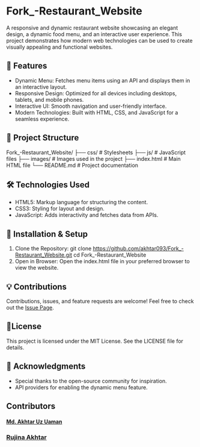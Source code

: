# Fork_-Restaurant_Website
A responsive and dynamic restaurant website showcasing an elegant design, a dynamic food menu, and an interactive user experience. This project demonstrates how modern web technologies can be used to create visually appealing and functional websites.
## 🚀 Features
- Dynamic Menu: Fetches menu items using an API and displays them in an interactive layout.
- Responsive Design: Optimized for all devices including desktops, tablets, and mobile phones.
- Interactive UI: Smooth navigation and user-friendly interface.
- Modern Technologies: Built with HTML, CSS, and JavaScript for a seamless experience.
## 📂 Project Structure
Fork_-Restaurant_Website/
├── css/                # Stylesheets
├── js/                 # JavaScript files
├── images/             # Images used in the project
├── index.html          # Main HTML file
└── README.md           # Project documentation
## 🛠️ Technologies Used
- HTML5: Markup language for structuring the content.
- CSS3: Styling for layout and design.
- JavaScript: Adds interactivity and fetches data from APIs.

## 🔧 Installation & Setup
1. Clone the Repository:
 git clone https://github.com/akhtar093/Fork_-Restaurant_Website.git
cd Fork_-Restaurant_Website
2. Open in Browser: Open the index.html file in your preferred browser to view the website.

## 💡 Contributions
Contributions, issues, and feature requests are welcome! Feel free to check out the [Issue Page](https://github.com/akhtar093/Fork_-Restaurant_Website/issues).

## 📄License
This project is licensed under the MIT License. See the LICENSE file for details.

## 🙌 Acknowledgments
- Special thanks to the open-source community for inspiration.
- API providers for enabling the dynamic menu feature.


## Contributors
#### [Md. Akhtar Uz Uaman](https://github.com/akhtar093)
### [Rujina Akhtar](https://github.com/Rujina-227)




